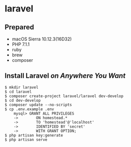 # laravel

## Prepared
- macOS Sierra 10.12.3(16D32)
- PHP 7.1.1
- ruby
- brew
- composer

## Install Laravel *on Anywhere You Want*
    
    $ mkdir laravel
    $ cd laravel
    $ composer create-project laravel/laravel dev-develop
    $ cd dev-develop
    $ composer update --no-scripts  
    $ cp .env.example .env
        mysql> GRANT ALL PRIVILEGES 
        ->        ON homestead.* 
        ->        TO 'homestead'@'localhost'
        ->        IDENTIFIED BY 'secret' 
        ->        WITH GRANT OPTION;
    $ php artisan key:generate
    $ php artisan serve
